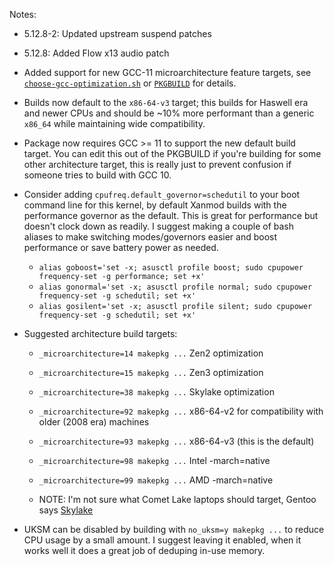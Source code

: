 
Notes:

  - 5.12.8-2: Updated upstream suspend patches
  - 5.12.8: Added Flow x13 audio patch
  - Added support for new GCC-11 microarchitecture feature targets, see [`choose-gcc-optimization.sh`](choose-gcc-optimization.sh) or [`PKGBUILD`](PKGBUILD) for details.
  - Builds now default to the `x86-64-v3` target; this builds for Haswell era and newer CPUs and should be ~10% more performant than a generic `x86_64` while maintaining wide compatibility.
  - Package now requires GCC >= 11 to support the new default build target. You can edit this out of the PKGBUILD if you're building for some other architecture target, this is really just to prevent confusion if someone tries to build with GCC 10.
  - Consider adding `cpufreq.default_governor=schedutil` to your boot command line for this kernel, by default Xanmod builds with the performance governor as the default. This is great for performance but doesn't clock down as readily. I suggest making a couple of bash aliases to make switching modes/governors easier and boost performance or save battery power as needed.

    * `alias goboost='set -x; asusctl profile boost; sudo cpupower frequency-set -g performance; set +x'`
    * `alias gonormal='set -x; asusctl profile normal; sudo cpupower frequency-set -g schedutil; set +x'`
    * `alias gosilent='set -x; asusctl profile silent; sudo cpupower frequency-set -g schedutil; set +x'`

  - Suggested architecture build targets:

    * `_microarchitecture=14 makepkg ...` Zen2 optimization
    * `_microarchitecture=15 makepkg ...` Zen3 optimization
    * `_microarchitecture=38 makepkg ...` Skylake optimization
    * `_microarchitecture=92 makepkg ...` x86-64-v2 for compatibility with older (2008 era) machines
    * `_microarchitecture=93 makepkg ...` x86-64-v3 (this is the default)
    * `_microarchitecture=98 makepkg ...` Intel -march=native
    * `_microarchitecture=99 makepkg ...` AMD -march=native 

    * NOTE: I'm not sure what Comet Lake laptops should target, Gentoo says [Skylake](https://wiki.gentoo.org/wiki/Safe_CFLAGS#Skylake.2C_Kaby_Lake.2C_Kaby_Lake_R.2C_Coffee_Lake.2C_Comet_Lake)

  - UKSM can be disabled by building with `no_uksm=y makepkg ...` to reduce CPU usage by a small amount. I suggest leaving it enabled, when it works well it does a great job of deduping in-use memory.
